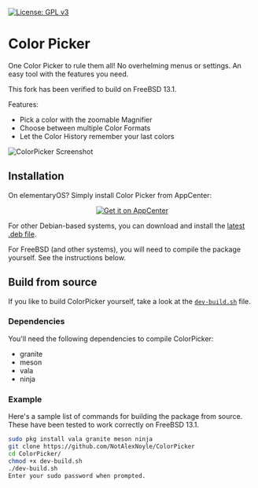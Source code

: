[![License: GPL v3](https://img.shields.io/badge/License-GPLv3-blue.svg)](https://www.gnu.org/licenses/gpl-3.0)

# Color Picker

One Color Picker to rule them all! No overhelming menus or settings. An easy tool with the features you need.

This fork has been verified to build on FreeBSD 13.1.

Features:
* Pick a color with the zoomable Magnifier
* Choose between multiple Color Formats
* Let the Color History remember your last colors

![ColorPicker Screenshot](https://raw.github.com/ronnydo/colorpicker/master/data/screenshot.png)

## Installation
On elementaryOS? Simply install Color Picker from AppCenter:
<p align="center">
  <a href="https://appcenter.elementary.io/com.github.ronnydo.colorpicker">
    <img src="https://appcenter.elementary.io/badge.svg" alt="Get it on AppCenter">
  </a>
</p>

For other Debian-based systems, you can download and install the [latest .deb file](https://github.com/ronnydo/colorpicker/releases/latest).

For FreeBSD (and other systems), you will need to compile the package yourself. See the instructions below.

## Build from source
If you like to build ColorPicker yourself, take a look at the [`dev-build.sh`](dev-build.sh) file.

### Dependencies
You'll need the following dependencies to compile ColorPicker:
* granite
* meson
* vala
* ninja

### Example

Here's a sample list of commands for building the package from source. These have been tested to work correctly on FreeBSD 13.1.

```bash
sudo pkg install vala granite meson ninja
git clone https://github.com/NotAlexNoyle/ColorPicker
cd ColorPicker/
chmod +x dev-build.sh
./dev-build.sh
Enter your sudo password when prompted.
```
